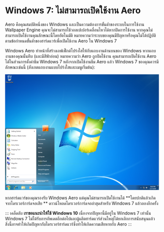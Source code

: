 # Windows 7: ไม่สามารถเปิดใช้งาน Aero

Aero คือคุณสมบัติหนึ่งของ Windows และเป็นความต้องการขั้นต่ำของระบบในการใช้งาน Wallpaper Engine คุณจะไม่สามารถใช้วอลเปเปอร์เคลื่อนไหวได้หากปิดการใช้งาน หากคุณไม่สามารถเปิดใช้งานคุณลักษณะนี้โดยอัตโนมัติ หมายความว่าระบบของคุณมีปัญหาหรือคุณไม่ได้ปฏิบัติตามข้อกำหนดขั้นต่ำของฮาร์ดแวร์เพื่อเปิดใช้งาน Aero ใน Windows 7

Windows Aero ทำหน้าที่สร้างเอฟเฟ็กต์โปร่งใสให้กับแถบงานด้านบนของ Windows หากแถบงานของคุณนั้นทึบ (และมีสีฟ้าอ่อน) หมายความว่า Aero ถูกปิดใช้งาน คุณสามารถเปิดใช้งาน Aero ได้ในส่วนการตั้งค่าธีม Windows 7 หลังจากเปิดใช้งานธีม Aero แล้ว Windows 7 ของคุณควรมีลักษณะเช่นนี้ (สังเกตแถบงานแบบโปร่งใสและเมนูเริ่มต้น):

![Windows 7 กับ Aero](./w7.png)

หากฮาร์ดแวร์ของคุณรองรับ Windows Aero แต่คุณไม่สามารถเปิดใช้งานได้ **โดยปกติแล้วเกิดจากไดรเวอร์การ์ดจอเสีย ** ดาวน์โหลดไดรเวอร์การ์ดจอล่าสุดสำหรับ Windows 7 แล้วลองอีกครั้ง

::: เคล็ดลับ **เราขอแนะนำให้ใช้ Windows 10** เนื่องจากปัญหานี้มีอยู่ใน Windows 7 เท่านั้น Windows 7 ไม่ได้รับการอัพเดตอีกต่อไปและผู้ผลิตฮาร์ดแวร์ส่วนใหญ่ได้ยกเลิกการสนับสนุนแล้ว สิ่งนี้อาจทำให้เกิดปัญหากับไดรเวอร์ฮาร์ดแวร์ซึ่งทำให้เกิดความเสียหายกับ Aero :::